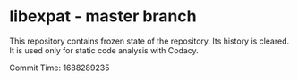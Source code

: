 # libexpat - master branch

This repository contains frozen state of the repository.
Its history is cleared. It is used only for static code
analysis with Codacy.

Commit Time: 1688289235